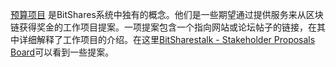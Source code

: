 [预算项目](introduction/workers) 是BitShares系统中独有的概念。他们是一些期望通过提供服务来从区块链获得奖金的工作项目提案。一项提案包含一个指向网站或论坛帖子的链接，在其中详细解释了工作项目的介绍。在这里[BitSharestalk - Stakeholder Proposals Board](https://forum.eidos.one/index.php/board,75.0.html)可以看到一些提案。
